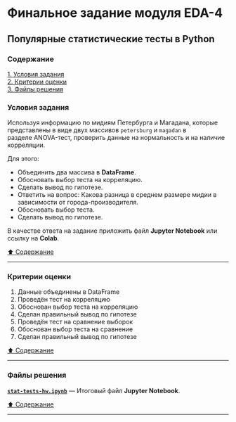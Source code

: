 # Финальное задание модуля EDA-4 #

## Популярные статистические тесты в Python ##

### Содержание ###

[1. Условия задания](#условия-задания)    
[2. Критерии оценки](#критерии-оценки)    
[3. Файлы решения](#файлы-решения)    

### Условия задания ###

Используя информацию по мидиям Петербурга и Магадана, которые представлены в
виде двух массивов `petersburg` и `magadan` в разделе ANOVA-тест, проверить
данные на нормальность и на наличие корреляции.

Для этого:

- Объединить два массива в **DataFrame**.
- Обосновать выбор теста на корреляцию.
- Сделать вывод по гипотезе.
- Ответить на вопрос: Какова разница в среднем размере мидии в зависимости от
города-производителя.
- Обосновать выбор теста.
- Сделать вывод по гипотезе.

В качестве ответа на задание приложить файл **Jupyter Notebook** или ссылку на
**Colab**.

[:arrow_up: Содержание](#содержание)

----

### Критерии оценки ###

1. Данные объединены в DataFrame
2. Проведён тест на корреляцию
3. Обоснован выбор теста на корреляцию
4. Сделан правильный вывод по гипотезе
5. Проведён тест на сравнение выборок
6. Обоснован выбор теста на сравнение
7. Сделан правильный вывод по гипотезе

[:arrow_up: Содержание](#содержание)

----

### Файлы решения ###

[**`stat-tests-hw.ipynb`**](stat-tests-hw.ipynb)&nbsp;&mdash; Итоговый файл
**Jupyter Notebook**.

[:arrow_up: Содержание](#содержание)

----
